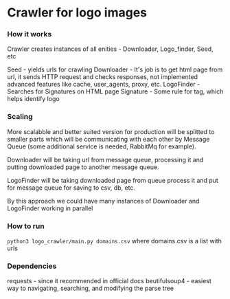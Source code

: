 # Crawler for logo images

### How it works
Crawler creates instances of all enities - Downloader, Logo_finder, Seed, etc

Seed - yields urls for crawling
Downloader - It's job is to get html page from url, it sends HTTP request and checks responses,
            not implemented advanced features like cache, user_agents, proxy, etc.
LogoFinder -  Searches for Signatures on HTML page
Signature - Some rule for tag, which helps identify logo


### Scaling
More scalabble and better suited version for production will be splitted to smaller parts which will be communicating 
with each other by Message Queue (some additional service is needed, RabbitMq for example).

Downloader will be taking url from message queue, processing it and putting downloaded page to another message queue.

LogoFinder will be taking downloaded page from queue process it and put for message queue for saving to csv, db, etc.

By this approach we could have many instances of Downloader and LogoFinder working in parallel


### How to run
```python3 logo_crawler/main.py domains.csv```
where domains.csv is a list with urls


### Dependencies
requests - since it recommended in official docs
beutifulsoup4 - easiest way to navigating, searching, and modifying the parse tree

